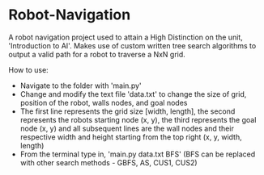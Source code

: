 # Robot-Navigation
A robot navigation project used to attain a High Distinction on the unit, 'Introduction to AI'. Makes use of custom written tree search algorithms to output a valid path for a robot to traverse a NxN grid.

How to use:
 - Navigate to the folder with 'main.py'
 - Change and modify the text file 'data.txt' to change the size of grid, position of the robot, walls nodes, and goal nodes
 - The first line represents the grid size [width, length], the second represents the robots starting node (x, y), the third represents the goal node (x, y) and all subsequent lines are the wall nodes and their respective width and height starting from the top right (x, y, width, length)
 - From the terminal type in, 'main.py data.txt BFS' (BFS can be replaced with other search methods - GBFS, AS, CUS1, CUS2)